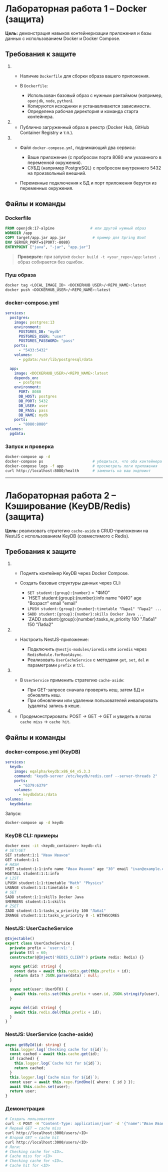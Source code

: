 # Лабораторная работа 1 – Docker (защита)

**Цель:** демонстрация навыков контейнеризации приложения и базы данных с использованием Docker и Docker Compose.

## Требования к защите

1. * Наличие `Dockerfile` для сборки образа вашего приложения.
   * В `Dockerfile`:

     * Использован базовый образ с нужным рантаймом (например, `openjdk`, `node`, `python`).
     * Копируются исходники и устанавливаются зависимости.
     * Определена рабочая директория и команда старта контейнера.
2. * Публично загруженный образ в реестр (Docker Hub, GitHub Container Registry и т.п.).
3. * Файл `docker-compose.yml`, поднимающий два сервиса:

     * Ваше приложение (с пробросом порта 8080 или указанного в переменной окружения).
     * СУБД (например PostgreSQL) с пробросом внутреннего 5432 на произвольный внешний.
   * Переменные подключения к БД и порт приложения берутся из переменных окружения.

## Файлы и команды

### Dockerfile

```dockerfile
FROM openjdk:17-alpine                # или другой нужный образ
WORKDIR /app
COPY target/app.jar app.jar            # пример для Spring Boot
ENV SERVER_PORT=${PORT:-8080}
ENTRYPOINT ["java", "-jar", "app.jar"]
```

> **Проверьте:** при запуске `docker build -t <your_repo>/app:latest .` образ собирается без ошибок.

### Пуш образа

```bash
docker tag <LOCAL_IMAGE_ID> <DOCKERHUB_USER>/<REPO_NAME>:latest
docker push <DOCKERHUB_USER>/<REPO_NAME>:latest
```

### docker-compose.yml

```yaml
services:
  postgres:
    image: postgres:13
    environment:
      POSTGRES_DB: "mydb"
      POSTGRES_USER: "user"
      POSTGRES_PASSWORD: "pass"
    ports:
      - "5433:5432"
    volumes:
      - pgdata:/var/lib/postgresql/data

  app:
    image: <DOCKERHUB_USER>/<REPO_NAME>:latest
    depends_on:
      - postgres
    environment:
      PORT: 8080
      DB_HOST: postgres
      DB_PORT: 5432
      DB_USER: user
      DB_PASS: pass
      DB_NAME: mydb
    ports:
      - "8080:8080"
volumes:
  pgdata:
```

### Запуск и проверка

```bash
docker-compose up -d
docker-compose ps                      # убедиться, что оба контейнера запущены
docker-compose logs -f app             # просмотреть логи приложения
curl http://localhost:8080/health      # заменить на ваш эндпоинт
```

---

# Лабораторная работа 2 – Кэширование (KeyDB/Redis) (защита)

**Цель:** реализовать стратегию `cache-aside` в CRUD-приложении на NestJS с использованием KeyDB (совместимого с Redis).

## Требования к защите

1. * Поднять контейнер KeyDB через Docker Compose.
   * Создать базовые структуры данных через CLI:

     * `SET student:{group}:{number}` = "ФИО"
     * \`HSET student:{group}:{number}\:info name "ФИО" age "Возраст" email "email"
     * `LPUSH student:{group}:{number}:timetable "Пара1" "Пара2" ...`
     * `SADD student:{group}:{number}:skills Docker Java ...`
     * \`ZADD student:{group}:{number}\:tasks\_w\_priority 100 "Лаба1" 150 "Лаба2"
2. * Настроить NestJS-приложение:

     * Подключить `@nestjs-modules/ioredis` или `ioredis` через `RedisModule.forRootAsync`.
     * Реализовать `UserCacheService` с методами `get`, `set`, `del` и параметрами `prefix` и `ttl`.
3. * В `UserService` применить стратегию `cache-aside`:

     * При GET-запросе сначала проверять кеш, затем БД и обновлять кеш.
     * При обновлении или удалении пользователей инвалировать (удалять) запись в кеше.
4. * Продемонстрировать: POST → GET → GET и увидеть в логах `cache miss` → `cache hit`.

## Файлы и команды

### docker-compose.yml (KeyDB)

```yaml
services:
  keydb:
    image: eqalpha/keydb:x86_64_v5.3.3
    command: "keydb-server /etc/keydb/redis.conf --server-threads 2"
    ports:
      - "6379:6379"
    volumes:
      - keydbdata:/data
volumes:
  keydbdata:
```

Запуск:

```bash
docker-compose up -d keydb
```

### KeyDB CLI: примеры

```bash
docker exec -it <keydb_container> keydb-cli
# SET/GET
SET student:1:1 "Иван Иванов"
GET student:1:1
# HASH
HSET student:1:1:info name "Иван Иванов" age "30" email "ivan@example.com"
HGETALL student:1:1:info
# LIST
LPUSH student:1:1:timetable "Math" "Physics"
LRANGE student:1:1:timetable 0 -1
# SET
SADD student:1:1:skills Docker Java
SMEMBERS student:1:1:skills
# ZSET
ZADD student:1:1:tasks_w_priority 100 "Лаба1"
ZRANGE student:1:1:tasks_w_priority 0 -1 WITHSCORES
```

### NestJS: UserCacheService

```ts
@Injectable()
export class UserCacheService {
  private prefix = 'user:v1:';
  private ttl = 60;
  constructor(@Inject('REDIS_CLIENT') private redis: Redis) {}

  async get(id: string) {
    const data = await this.redis.get(this.prefix + id);
    return data ? JSON.parse(data) : null;
  }

  async set(user: UserDTO) {
    await this.redis.set(this.prefix + user.id, JSON.stringify(user), 'EX', this.ttl);
  }

  async del(id: string) {
    await this.redis.del(this.prefix + id);
  }
}
```

### NestJS: UserService (cache-aside)

```ts
async getById(id: string) {
  this.logger.log(`Checking cache for ${id}`);
  const cached = await this.cache.get(id);
  if (cached) {
    this.logger.log(`Cache hit for ${id}`);
    return cached;
  }
  this.logger.log(`Cache miss for ${id}`);
  const user = await this.repo.findOne({ where: { id } });
  await this.cache.set(user);
  return user;
}
```

### Демонстрация

```bash
# Создать пользователя
curl -X POST -H "Content-Type: application/json" -d '{"name":"Иван Иванов","email":"ivan@example.com"}' http://localhost:3000/users
# Первый GET → cache miss
curl http://localhost:3000/users/<ID>
# Второй GET → cache hit
curl http://localhost:3000/users/<ID>
# Логи:
# Checking cache for <ID>…
# Cache miss for <ID>
# Checking cache for <ID>…
# Cache hit for <ID>
```
